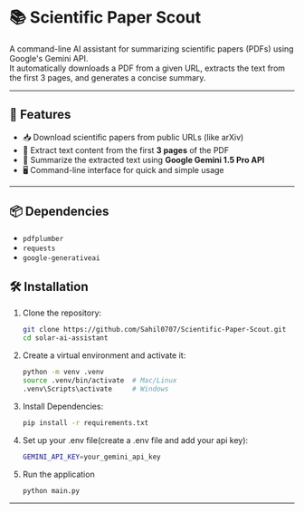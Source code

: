 # 📚 Scientific Paper Scout

A command-line AI assistant for summarizing scientific papers (PDFs) using Google's Gemini API.  
It automatically downloads a PDF from a given URL, extracts the text from the first 3 pages, and generates a concise summary.

---

## 📌 Features

- 📥 Download scientific papers from public URLs (like arXiv)
- 📄 Extract text content from the first **3 pages** of the PDF
- 🤖 Summarize the extracted text using **Google Gemini 1.5 Pro API**
- 🖥️ Command-line interface for quick and simple usage

---

## 📦 Dependencies

- `pdfplumber`  
- `requests`  
- `google-generativeai`  

## 🛠 Installation

1. Clone the repository:
   ```sh
   git clone https://github.com/Sahil0707/Scientific-Paper-Scout.git
   cd solar-ai-assistant
2. Create a virtual environment and activate it:
   ```sh
   python -m venv .venv
   source .venv/bin/activate  # Mac/Linux
   .venv\Scripts\activate     # Windows
3. Install Dependencies:
   ```sh
   pip install -r requirements.txt
4. Set up your .env file(create a .env file and add your api key):
   ```sh
   GEMINI_API_KEY=your_gemini_api_key
5. Run the application
   ```sh
   python main.py

---
